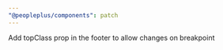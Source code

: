 ```yaml
---
"@peopleplus/components": patch
---
```


Add topClass prop in the footer to allow changes on breakpoint
